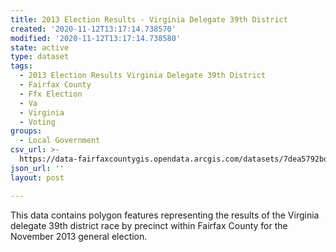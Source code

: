 ```yaml
---
title: 2013 Election Results - Virginia Delegate 39th District
created: '2020-11-12T13:17:14.738570'
modified: '2020-11-12T13:17:14.738580'
state: active
type: dataset
tags:
  - 2013 Election Results Virginia Delegate 39th District
  - Fairfax County
  - Ffx Election
  - Va
  - Virginia
  - Voting
groups:
  - Local Government
csv_url: >-
  https://data-fairfaxcountygis.opendata.arcgis.com/datasets/7dea5792bd944cd9a3ae9a48c93a9323_25.csv?outSR=%7B%22latestWkid%22%3A4269%2C%22wkid%22%3A4269%7D
json_url: ''
layout: post

---
```

This data contains polygon features representing the results of the Virginia delegate 39th district race by precinct within Fairfax County for the November 2013 general election.
